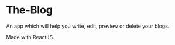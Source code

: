 # The-Blog

An app which will help you write, edit, preview or delete your blogs.

Made with ReactJS.

